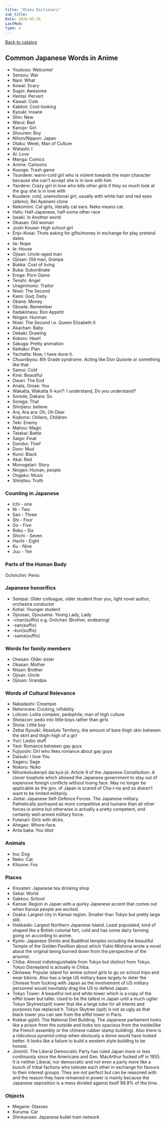 ```yaml
---
title: "Otaku Dictionary"
sub_title:
Date: 2020-05-26
LastMod:
type: a
---
```


[Back to catalog](/)

## Common Japanese Words in Anime

- Youkoso: Welcome!
- Sensou: War
- Nani: What
- Kowai: Scary
- Sugoi: Awesome
- Hentai: Pervert
- Kawaii: Cute
- Kakkoii: Cool-looking
- Kyouki: Insane
- Shin: New
- Warui: Bad
- Kanojo: Girl
- Shounen: Boy
- Nihon/Nippon: Japan
- Otaku: Weeb, Man of Culture
- Watashi: I
- Ai: Love
- Manga: Comics
- Anime: Cartoons
- Kusoge: Trash game
- Tsundere: warm-cold girl who is violent towards the main character because she can't accept she is in love with him
- Yandere: Crazy girl in love who kills other girls if they so much look at the guy she is in love with
- Kuudere: cold, unemotional girl, usually with white hair and red eyes (albino), Rei Ayanami clone
- Nekomimi: Cat girls, literally cat ears. Neko means cat.
- Hafu: Half-Japanese, half-some other race
- Iseaki: In Another world
- Obasan: Old woman
- Joshi Kousei: High school girl
- Enjo-Kosai: Thots asking for gifts/money in exchange for play pretend dates
- Iie: Nope
- Ie: House
- Ojisan: Uncle-aged man
- Ojiisan: Old man, Granpa
- Bukka: Cost of living
- Buka: Subordinate
- Eroge: Porn Game
- Tenshi: Angel
- Uragirimono: Traitor
- Nisei: The Second
- Kami: God, Deity
- Okane: Money
- Oboete: Remember
- Itadakimasu: Bon Appetit
- Ningen: Hunman
- Nisei: The Second i.e. Queen Elizabeth II
- Akachan: Baby
- Oekaki: Drawing
- Kokoro: Heart
- Sakuga: Pretty animation
- Keikaku: Plan
- Yachatta: Now, I have done it.
- Chuunibyou: 8th Grade syndrome. Acting like Don Quixote or something like that.
- Samui: Cold
- Kirei: Beautiful
- Owari: The End
- Anata, Omae: You
- Wakatta, Wakatta X-kun?: I understand, Do you understand?
- Sorede, Dakara: So
- Sorega: That
- Shinjieru: believe
- Ara, Ara ara: Oh, Oh Dear
- Kodomo: Chilens, Children
- Teki: Enemy
- Mahou: Magic
- Tatakai: Battle
- Saigo: Final
- Dorobo: Thief
- Doro: Mud
- Kuroi: Black
- Akai: Red
- Monogatari: Story
- Ningen: Human, people
- Ongaku: Music
- Shinjitsu: Truth

### Counting in Japanese

- Ichi - one
- Ni - Two
- San - Three
- Shi - Four
- Go - Five
- Roku - Six
- Shichi - Seven
- Hachi - Eight
- Ku - Nine
- Juu - Ten

### Parts of the Human Body

Ochinchin: Penis

### Japanese honorifics

- Sempai: Older colleague, older student than you, light novel author, orchestra conductor
- Kohai: Younger student
- Ojousan, Ojousama: Young Lady, Lady
- -chan(suffix) e.g. Oniichan (Brother, endearing)
- -san(suffix)
- -kun(suffix)
- -sama(suffix)

### Words for family members

- Onesan: Older sister
- Okasan: Mother
- Niisan: Brother
- Ojisan: Uncle
- Ojiisan: Grandpa

### Words of Cultural Relevance

- Nakadashi: Creampie
- Netororare: Cucking, infidelity
- Lolicon: Lolita complex, pedophile, man of high culture
- Shotacon: pedo into little boys rather than girls
- Shota: Little boy
- Zettai Ryouiki: Absolute Territory, the amount of bare thigh skin between the skirt and thigh-high of a girl
- Yuri: Lesbo stuff
- Yaoi: Romance between gay guys
- Fujiyoshi: Girl who likes romance about gay guys
- Daisuki: I love You
- Sageru: Sage
- Nokoru: Noko
- Nihonkokukenpō dai kyū-jō: Article 9 of the Japanese Constituition. A clever loophole which allowed the Japanese government to stay out of expensive foreign conflicts without losing face. May no longer be applicable as the gov. of Japan is scared of Cha-i-na and so doesn't want to be limited militarily.
- Jieitai: Japanese Self-Defence Forces. The Japanese military. Pathetically portrayed as more competitive and humane than all other forces in anime but otherwise is actually a pretty competent, and certainly well-armed military force.
- Futanari: Girls with dicks.
- Ahegao: Whore-face.
- Anta baka: You Idiot

### Animals

- Inu: Dog
- Neko: Cat
- Kitsune: Fox

### Places

- Kissaten: Japanese tea drinking shop
- Sekai: World
- Gakkou: School
- Kansai: Region in Japan with a quirky Japanese accent that comes out when Kansai people are excited.
- Osaka: Largest city in Kansai region. Smaller than Tokyo but pretty large still.
- Hokkaido: Largest Northern Japanese Island. Least populated, kind of shaped like a British colonial fort, cold and has some dairy farming going on according to anime.
- Kyoto: Japanese Shinto and Buddhist temples including the beautiful Temple of the Golden Pavillion about which Yukio Mishima wrote a novel about the original being burned down from the perspective of the arsonist.
- Chiba: Almost indistinguishable from Tokyo but distinct from Tokyo. Tokyo Disneyland is actually in Chiba.
- Okinawa: Popular island for anime school girls to go on school trips and wear bikinis. Also has a large US military base largely to deter the Chinese from fucking with Japan as the involvement of US military personnel would inevitably drag the US to defend Japan.
- Tokyo Tower: A beautiful red and white tower which is a copy of the eiffel tower but taller. Used to be the tallest in Japan until a much uglier Tokyo Skytree(spit) tower that like a large tube for all intents and purposes has replaced it. Tokyo Skytree (spit) is not as ugly as that black tower you can see from the eiffel tower in Paris.
- Kokkai-gijidō: The National Diet Building. The Japanese parliament looks like a prison from the outside and looks too spacious from the inside(like the French assembly or the chinese rubber stamp building). Also there is a ridiculous pyramid ontop when obviously a dome would have looked better. It looks like a failure to build a western style building to be honest.
- Jimintō: The Liberal Democratic Party has ruled Japan more or less continuosly since the Americans and Gen. MacArthur fucked off in 1955. It is neither Liberal, nor democratic and not even a party more like a bunch of tribal factions who tolerate each other in exchange for favours to their interest groups. They are not perfect but can be reasoned with and the reason they have remained in power is mainly because the Japanese opposition is a mess divided against itself 99.9% of the time.

### Objects

- Megane: Glasses
- Kuruma: Car
- Shinkansen: Japanese bullet train network
